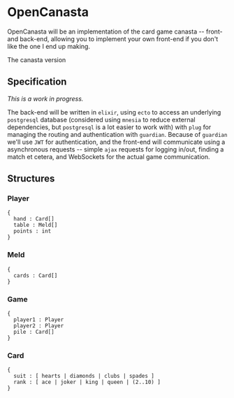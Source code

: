# OpenCanasta

OpenCanasta will be an implementation of the card game canasta -- front- and
back-end, allowing you to implement your own front-end if you don't like the one
I end up making.

The canasta version 

## Specification

_This is a work in progress._

The back-end will be written in `elixir`, using `ecto` to access an underlying
`postgresql` database (considered using `mnesia` to reduce external
dependencies, but `postgresql` is a lot easier to work with) with `plug` for
managing the routing and authentication with `guardian`. Because of `guardian`
we'll use `JWT` for authentication, and the front-end will communicate using a
asynchronous requests -- simple `ajax` requests for logging in/out, finding a
match et cetera, and WebSockets for the actual game communication.

## Structures

### Player

```
{
  hand : Card[]
  table : Meld[]
  points : int
}
```

### Meld

```
{
  cards : Card[]
}
```

### Game

```
{
  player1 : Player
  player2 : Player
  pile : Card[]
}
```

### Card

```
{
  suit : [ hearts | diamonds | clubs | spades ]
  rank : [ ace | joker | king | queen | (2..10) ]
}
```



